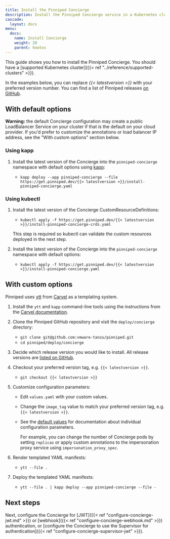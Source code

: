 ```yaml
---
title: Install the Pinniped Concierge
description: Install the Pinniped Concierge service in a Kubernetes cluster.
cascade:
  layout: docs
menu:
  docs:
    name: Install Concierge
    weight: 20
    parent: howtos      
---
```

This guide shows you how to install the Pinniped Concierge.
You should have a [supported Kubernetes cluster]({{< ref "../reference/supported-clusters" >}}).

In the examples below, you can replace *{{< latestversion >}}* with your preferred version number.
You can find a list of Pinniped releases [on GitHub](https://github.com/vmware-tanzu/pinniped/releases).

## With default options

**Warning:** the default Concierge configuration may create a public LoadBalancer Service on your cluster if that is the default on your cloud provider.
If you'd prefer to customize the annotations or load balancer IP address, see the "With custom options" section below.

### Using kapp

1. Install the latest version of the Concierge into the `pinniped-concierge` namespace with default options using [kapp](https://carvel.dev/kapp/):

   - `kapp deploy --app pinniped-concierge --file https://get.pinniped.dev/{{< latestversion >}}/install-pinniped-concierge.yaml`

### Using kubectl

1. Install the latest version of the Concierge CustomResourceDefinitions:

   - `kubectl apply -f https://get.pinniped.dev/{{< latestversion >}}/install-pinniped-concierge-crds.yaml`

   This step is required so kubectl can validate the custom resources deployed in the next step.

1. Install the latest version of the Concierge into the `pinniped-concierge` namespace with default options:

   - `kubectl apply -f https://get.pinniped.dev/{{< latestversion >}}/install-pinniped-concierge.yaml`

## With custom options

Pinniped uses [ytt](https://carvel.dev/ytt/) from [Carvel](https://carvel.dev/) as a templating system.

1. Install the `ytt` and `kapp` command-line tools using the instructions from the [Carvel documentation](https://carvel.dev/#whole-suite).

1. Clone the Pinniped GitHub repository and visit the `deploy/concierge` directory:

   - `git clone git@github.com:vmware-tanzu/pinniped.git`
   - `cd pinniped/deploy/concierge`

1. Decide which release version you would like to install. All release versions are [listed on GitHub](https://github.com/vmware-tanzu/pinniped/releases).

1. Checkout your preferred version tag, e.g. `{{< latestversion >}}`.

   - `git checkout {{< latestversion >}}`

1. Customize configuration parameters:

   - Edit `values.yaml` with your custom values.
   - Change the `image_tag` value to match your preferred version tag, e.g. `{{< latestversion >}}`.
   - See the [default values](http://github.com/vmware-tanzu/pinniped/tree/main/deploy/concierge/values.yaml) for documentation about individual configuration parameters.

     For example, you can change the number of Concierge pods by setting `replicas` or apply custom annotations to the impersonation proxy service using `impersonation_proxy_spec`.

1. Render templated YAML manifests:

   - `ytt --file .`

1. Deploy the templated YAML manifests:

   - `ytt --file . | kapp deploy --app pinniped-concierge --file -`

## Next steps

Next, configure the Concierge for
[JWT]({{< ref "configure-concierge-jwt.md" >}}) or [webhook]({{< ref "configure-concierge-webhook.md" >}}) authentication,
or [configure the Concierge to use the Supervisor for authentication]({{< ref "configure-concierge-supervisor-jwt" >}}).
